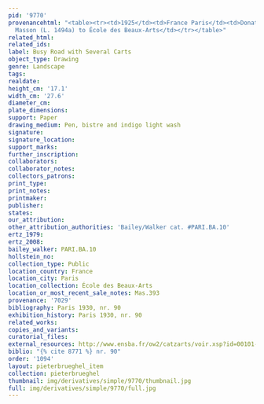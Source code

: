 ```yaml
---
pid: '9770'
provenancehtml: "<table><tr><td>1925</td><td>France Paris</td><td>Donated by Jean
  Masson (L. 1494a) to École des Beaux-Arts</td></tr></table>"
related_html:
related_ids:
label: Busy Road with Several Carts
object_type: Drawing
genre: Landscape
tags:
realdate:
height_cm: '17.1'
width_cm: '27.6'
diameter_cm:
plate_dimensions:
support: Paper
drawing_medium: Pen, bistre and indigo light wash
signature:
signature_location:
support_marks:
further_inscription:
collaborators:
collaborator_notes:
collectors_patrons:
print_type:
print_notes:
printmaker:
publisher:
states:
our_attribution:
other_attribution_authorities: 'Bailey/Walker cat. #PARI.BA.10'
ertz_1979:
ertz_2008:
bailey_walker: PARI.BA.10
hollstein_no:
collection_type: Public
location_country: France
location_city: Paris
location_collection: École des Beaux-Arts
location_or_most_recent_sale_notes: Mas.393
provenance: '7029'
bibliography: Paris 1930, nr. 90
exhibition_history: Paris 1930, nr. 90
related_works:
copies_and_variants:
curatorial_files:
external_resources: http://www.ensba.fr/ow2/catzarts/voir.xsp?id=00101-23836&qid=sdx_q3&n=9&sf=&e=
biblio: "{% cite 8771 %} nr. 90"
order: '1094'
layout: pieterbrueghel_item
collection: pieterbrueghel
thumbnail: img/derivatives/simple/9770/thumbnail.jpg
full: img/derivatives/simple/9770/full.jpg
---
```

